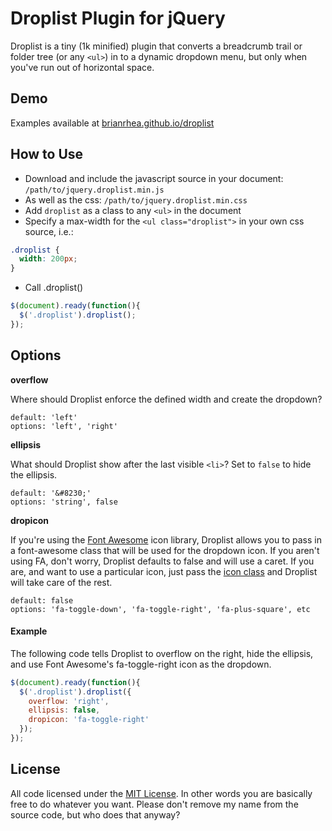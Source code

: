 # Droplist Plugin for jQuery

Droplist is a tiny (1k minified) plugin that converts a breadcrumb trail or folder tree (or any `<ul>`) in to a dynamic dropdown menu, but only when you've run out of horizontal space.

## Demo

Examples available at [brianrhea.github.io/droplist](http://brianrhea.github.io/droplist)

## How to Use

 - Download and include the javascript source in your document: `/path/to/jquery.droplist.min.js`
 - As well as the css: `/path/to/jquery.droplist.min.css`
 - Add `droplist` as a class to any `<ul>` in the document
 - Specify a max-width for the `<ul class="droplist">` in your own css source, i.e.:

```css
.droplist {
  width: 200px;
}
```
 - Call .droplist()

```javascript
$(document).ready(function(){
  $('.droplist').droplist();
});
```

## Options

**overflow**

Where should Droplist enforce the defined width and create the dropdown?

```
default: 'left'
options: 'left', 'right'
```

**ellipsis**

What should Droplist show after the last visible `<li>`? Set to `false` to hide the ellipsis.

```
default: '&#8230;'
options: 'string', false
```

**dropicon**

If you're using the [Font Awesome](http://fontawesome.io) icon library, Droplist allows you to pass in a font-awesome class that will be used for the dropdown icon. If you aren't using FA, don't worry, Droplist defaults to false and will use a caret. If you are, and want to use a particular icon, just pass the [icon class](http://fontawesome.io/icons/) and Droplist will take care of the rest.

```
default: false
options: 'fa-toggle-down', 'fa-toggle-right', 'fa-plus-square', etc
```

#### Example

The following code tells Droplist to overflow on the right, hide the ellipsis, and use Font Awesome's fa-toggle-right icon as the dropdown.

```javascript
$(document).ready(function(){
  $('.droplist').droplist({
    overflow: 'right',
    ellipsis: false,
    dropicon: 'fa-toggle-right'
  });
});
```

## License

All code licensed under the [MIT License](http://www.opensource.org/licenses/mit-license.php). In other words you are basically free to do whatever you want. Please don't remove my name from the source code, but who does that anyway?